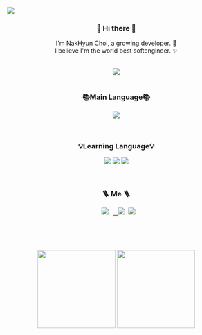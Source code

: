 <a href="https://hits.seeyoufarm.com"><img src="https://hits.seeyoufarm.com/api/count/incr/badge.svg?url=https%3A%2F%2Fgithub.com%2FasIwishAsIdream&count_bg=%2366CDAA&title_bg=%23555555&icon=&icon_color=%23E7E7E7&title=hits&edge_flat=false"/></a>

<!-- 인사말 -->
<h3 align="center"> 👋 Hi there 👋 </h3>
<p align="center">
I'm NakHyun Choi, a growing developer. 🌱 <br>
I believe I'm the world best softengineer. ✨
</p>
 
</br>


<div align="center">
  <img src="https://capsule-render.vercel.app/api?type=waving&color=FFA500&height=290&section=header&text=Nak's%20Github&fontSize=60&fontColor=FFFFFF&fontAlignY=38&desc=TWB%20SoftEngineer&descAlignY=51&descAlign=61" />
</div>
</br>
<!-- 주언어 -->
<h3 align="center"> 📚Main Language📚 </h3>
<p align="center">
  <img src="https://img.shields.io/badge/C-A8B9CC?style=flat&logo=C&logoColor=white"/>
</p>

</br>
<!-- 배우고 어는 언어 -->
<h3 align="center"> 💡Learning Language💡 </h3>
<p align="center">
  <img src="https://img.shields.io/badge/Dart-0175C2?style=flat&logo=Dart&logoColor=white"/>
  <img src="https://img.shields.io/badge/Flutter-02569B?style=flat&logo=Flutter&logoColor=white">
  <img src="https://img.shields.io/badge/Kotlin-7F52FF?style=flat&logo=Kotlin&logoColor=white"/>
  
</p>
</br>
<!-- 관련 소개 -->
<h3 align="center"> 🪜 Me 🪜 </h3>
<p align="center">
  <a href="https://instagram.com/nak_nakk_">
    <img 
        src="http://img.shields.io/badge/-Instagram-black?style=flat&logo=Instagram&link=https://instagram.com/nak_nakk_.dev/"
        style="height : auto; margin-left : 10px; margin-right : 10px;"/>
</a>
<a href="https://alpox.kr">&nbsp
  <a href="https://naknak-s.tistory.com/"><img src="https://img.shields.io/badge/Tistory-FFA500?style=flat-square&logo=Tistory&logoColor=white&link=https://naknak-s.tistory.com/"/></a>&nbsp
  <a href="mailto:9naknak8@gmail.com"><img src="https://img.shields.io/badge/Gmail-d14836?style=flat-square&logo=Gmail&logoColor=white&link=9naknak8@gmail.com"/></a>
</p>

</br>
</br>
</br>
  

<p align="center">
  <img height="180em" src="https://github-readme-stats.vercel.app/api?username=asIwishAsIdream&show_icons=true&include_all_commits=true&bg_color=30,e96443,904e95&title_color=fff&text_color=fff">
  <img height="180em" src="https://github-readme-stats.vercel.app/api/top-langs/?username=asIwishAsIdream&layout=compact&bg_color=30,e96443,904e95&title_color=fff&text_color=fff">
</p>

<!-- 대기 중인 녀석  -->
<!--  ![asIwishAsIdream's GitHub stats](https://github-readme-stats.vercel.app/api?username=asIwishAsIdream&show_icons=true&theme=dracula)
 [![Top Langs](https://github-readme-stats.vercel.app/api/top-langs/?username=asIwishAsIdream&layout=compact)](https://github.com/anuraghazra/github-readme-stats) -->




















<!--
**asIwishAsIdream/asIwishAsIdream** is a ✨ _special_ ✨ repository because its `README.md` (this file) appears on your GitHub profile.

Here are some ideas to get you started:

- 🔭 I’m currently working on ...
- 🌱 I’m currently learning ...
- 👯 I’m looking to collaborate on ...
- 🤔 I’m looking for help with ...
- 💬 Ask me about ...
- 📫 How to reach me: ...
- 😄 Pronouns: ...
- ⚡ Fun fact: ...
-->
